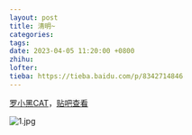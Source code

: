 ```yaml
---
layout: post
title: 清明~
categories: 
tags: 
date: 2023-04-05 11:20:00 +0800
zhihu: 
lofter: 
tieba: https://tieba.baidu.com/p/8342714846
---
```


[罗小黑CAT](https://weibo.com/2019071187/MAxcSnWBA)，[贴吧查看](https://tieba.baidu.com/p/8342714846)

![1.jpg](https://s2.loli.net/2023/04/05/QRLOk5oWD18qP2y.jpg)